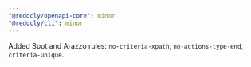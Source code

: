 ```yaml
---
"@redocly/openapi-core": minor
"@redocly/cli": minor
---
```


Added Spot and Arazzo rules: `no-criteria-xpath`, `no-actions-type-end`, `criteria-unique`.
